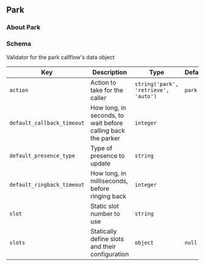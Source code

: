 ## Park

### About Park

### Schema

Validator for the park callflow's data object

Key | Description | Type | Default | Required
--- | ----------- | ---- | ------- | --------
`action` | Action to take for the caller | `string('park', 'retrieve', 'auto')` | `park` | `false`
`default_callback_timeout` | How long, in seconds, to wait before calling back the parker | `integer` |   | `false`
`default_presence_type` | Type of presence to update | `string` |   | `false`
`default_ringback_timeout` | How long, in milliseconds, before ringing back | `integer` |   | `false`
`slot` | Static slot number to use | `string` |   | `false`
`slots` | Statically define slots and their configuration | `object` | `null` | `false`
